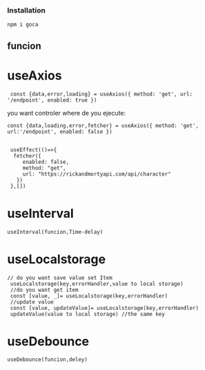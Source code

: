### Installation

```
npm i goca
```
## funcion
# useAxios
```
 const {data,error,loading} = useAxios({ method: 'get', url: '/endpoint', enabled: true })
 ```
  you want controler where de you ejecute:<br>
 ```
const {data,loading,error,fetcher} = useAxios({ method: 'get', url:'/endpoint', enabled: false })
  
  
  useEffect(()=>{
   fetcher({
      enabled: false,
      method: "get",
      url: "https://rickandmortyapi.com/api/character"
    })
  },[])
 ```
 # useInterval
 ```
 useInterval(funcion,Time-delay)
 ```
 # useLocalstorage
 ```
 // do you want save value set Item
  useLocalstorage(key,errorHandler,value to local storage)
  //do you want get item
  const [value, _]= useLocalstorage(key,errorHandler)
  //update value
  const [value, updateValue]= useLocalstorage(key,errorHandler)
  updateValue(value to local storage) //the same key
 ```
 # useDebounce
 ```
useDebounce(funcion,deley)
 ```